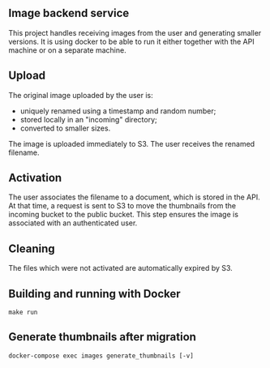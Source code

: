 Image backend service
---------------------

This project handles receiving images from the user and generating smaller
versions. It is using docker to be able to run it either together with the
API machine or on a separate machine.


Upload
--------

The original image uploaded by the user is:
- uniquely renamed using a timestamp and random number;
- stored locally in an "incoming" directory;
- converted to smaller sizes.

The image is uploaded immediately to S3.
The user receives the renamed filename.



Activation
----------

The user associates the filename to a document, which is stored in the API.
At that time, a request is sent to S3 to move the thumbnails from the incoming bucket to the public bucket.
This step ensures the image is associated with an authenticated user.


Cleaning
--------

The files which were not activated are automatically expired by S3.


Building and running with Docker
-------------------------------

`make run`


Generate thumbnails after migration
-----------------------------------

``docker-compose exec images generate_thumbnails [-v]``
